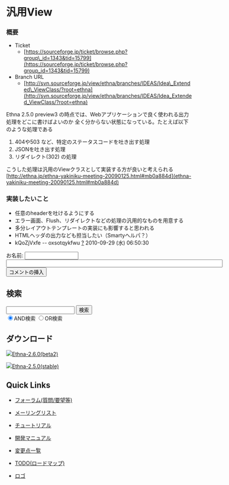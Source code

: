 # 汎用View
### 概要 [](ethna-document-ideas-extended_viewclass.html#m19384a2 "m19384a2")

- Ticket
  - [https://sourceforge.jp/ticket/browse.php?group\_id=1343&tid=15799](https://sourceforge.jp/ticket/browse.php?group_id=1343&tid=15799)
- Branch URL
  - [http://svn.sourceforge.jp/view/ethna/branches/IDEAS/Idea\_Extended\_ViewClass/?root=ethna](http://svn.sourceforge.jp/view/ethna/branches/IDEAS/Idea_Extended_ViewClass/?root=ethna)

Ethna 2.5.0 preview3 の時点では、Webアプリケーションで良く使われる出力処理をどこに書けばよいのか 全く分からない状態になっている。たとえば以下のような処理である

1. 404や503 など、特定のステータスコードを吐き出す処理
2. JSONを吐き出す処理
3. リダイレクト(302) の処理

こうした処理は汎用のViewクラスとして実装する方が良いと考えられる [http://ethna.jp/ethna-yakiniku-meeting-20090125.html#mb0a884d](ethna-yakiniku-meeting-20090125.html#mb0a884d)

### 実装したいこと [](ethna-document-ideas-extended_viewclass.html#w20c481c "w20c481c")

- 任意のheaderを吐けるようにする
- エラー画面、Flush、リダイレクトなどの処理の汎用的なものを用意する
- 多分レイアウトテンプレートの実装にも影響すると思われる
- HTMLヘッダの出力なども担当したい（Smartyヘルパ？）
- kQoZjVxfe -- oxsotqykfwu [?](cmd=edit&page=oxsotqykfwu&refer=ethna-document-ideas-extended_viewclass.html) 2010-09-29 (水) 06:50:30
  
<form action="http://ethna.jp/index.php" method="post"> 
<div><input type="hidden" name="encode_hint" value="ぷ"></div>
 <div>
  <input type="hidden" name="plugin" value="comment">
  <input type="hidden" name="refer" value="ethna-document-ideas-extended_viewclass">
  <input type="hidden" name="comment_no" value="0">
  <input type="hidden" name="nodate" value="0">
  <input type="hidden" name="above" value="1">
  <input type="hidden" name="digest" value="b8d4fb68fff3a1d5b6df508abe3c3b52">
  <label for="_p_comment_name_0">お名前: </label><input type="text" name="name" id="_p_comment_name_0" size="15">

  <input type="text" name="msg" id="_p_comment_comment_0" size="70">
  <input type="submit" name="comment" value="コメントの挿入">
 </div>
</form>
<!-- ??END id:body -->
<!-- ??BEGIN id:summary --><!-- ??END id:note -->
<!-- ??BEGIN id:trackback -->
<!-- ?? END id:trackback --><!-- ?? END id:attach -->
<!-- ?? END id:summary -->
<!-- ??END id:content -->
<!-- ?? END id:wrap_content --><!-- ??sidebar?? ========================================================== -->
<!-- ??BEGIN id:wrap_sidebar -->

<!-- ??BEGIN id:search_form -->

## 検索

<form action="http://ethna.jp/index.php?cmd=search" method="post">
            <input type="hidden" name="encode_hint" value="??">
            <input type="text" name="word" value="" size="20">
            <input type="submit" value="検索"><br>
            <input type="radio" name="type" value="AND" checked id="and_search"><label for="and_search">AND検索</label>
            <input type="radio" name="type" value="OR" id="or_search"><label for="or_search">OR検索</label>
    </form>

<!-- END id:search_form -->
<!-- ??BEGIN id:download_link -->

## ダウンロード

[![](image/minilogo.gif)Ethna-2.6.0(beta2)](ethna-download.html)

[![](image/minilogo.gif)Ethna-2.5.0(stable)](ethna-download.html)

<!-- END id:download_link -->
<!-- ??BEGIN id:download_link -->

## Quick Links

- [フォーラム(質問/要望等)](ethna-community-forum.html)
- [メーリングリスト](http://ml.ethna.jp/mailman/listinfo/users)

- [チュートリアル](ethna-document-tutorial.html)
- [開発マニュアル](ethna-document-dev_guide.html)
- [変更点一覧](ethna-document-changes.html)

- [TODO(ロードマップ)](TODO.html)
- [ロゴ](ethna-logo.html)

<!-- END id:download_link -->
<!-- ??BEGIN id:search_form -->

